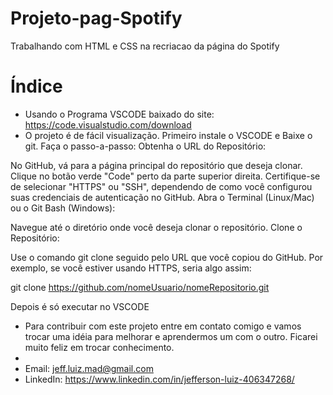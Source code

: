 
# Projeto-pag-Spotify

Trabalhando com HTML e CSS na recriacao da página do Spotify

# Índice

- Usando o Programa VSCODE baixado do site: https://code.visualstudio.com/download
- O projeto é de fácil visualização. Primeiro instale o VSCODE e Baixe o git. Faça o passo-a-passo:
  Obtenha o URL do Repositório:

No GitHub, vá para a página principal do repositório que deseja clonar.
Clique no botão verde "Code" perto da parte superior direita.
Certifique-se de selecionar "HTTPS" ou "SSH", dependendo de como você configurou suas credenciais de autenticação no GitHub.
Abra o Terminal (Linux/Mac) ou o Git Bash (Windows):

Navegue até o diretório onde você deseja clonar o repositório.
Clone o Repositório:

Use o comando git clone seguido pelo URL que você copiou do GitHub. Por exemplo, se você estiver usando HTTPS, seria algo assim:

git clone https://github.com/nomeUsuario/nomeRepositorio.git

Depois é só executar no VSCODE

- Para contribuir com este projeto entre em contato comigo e vamos trocar uma idéia para melhorar e aprendermos um com o outro. Ficarei muito feliz em trocar conhecimento.
- 
- Email: jeff.luiz.mad@gmail.com
- LinkedIn: https://www.linkedin.com/in/jefferson-luiz-406347268/
